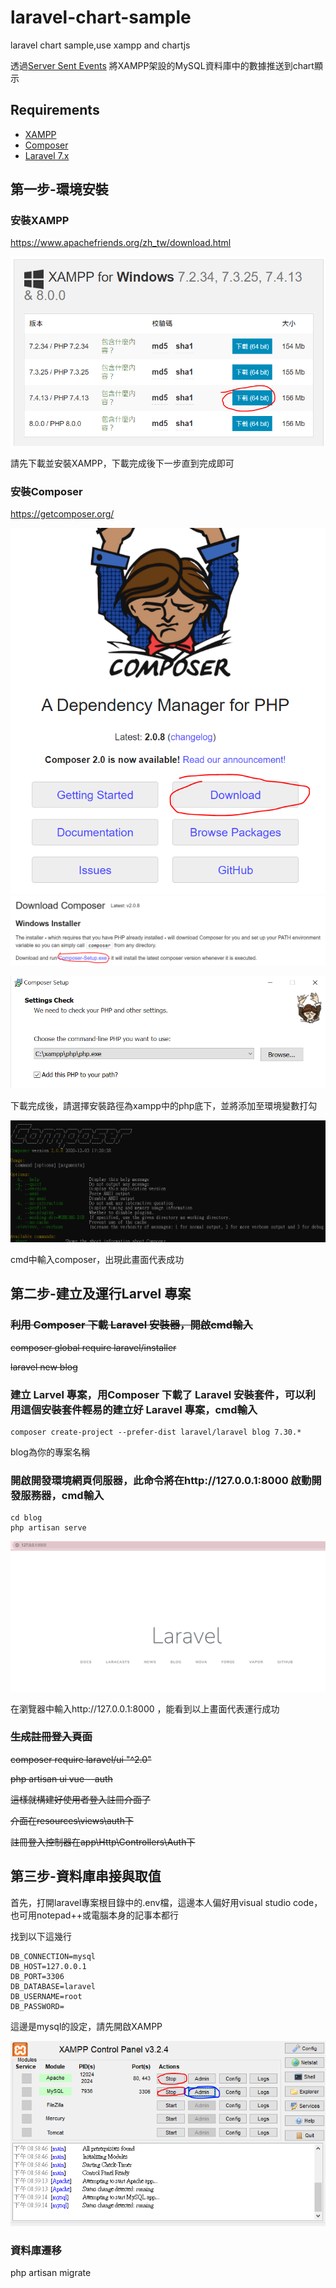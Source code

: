 # laravel-chart-sample
laravel chart sample,use xampp and chartjs

透過[Server Sent Events](https://en.wikipedia.org/wiki/Server-sent_events) 將XAMPP架設的MySQL資料庫中的數據推送到chart顯示


## Requirements

- [XAMPP](https://www.apachefriends.org/zh_tw/download.html)
- [Composer](https://getcomposer.org/)
- [Laravel 7.x](https://laravel.com/docs/7.x/installation)

## 第一步-環境安裝

### 安裝XAMPP

https://www.apachefriends.org/zh_tw/download.html

![alt xampp](/img/xampp.png "xampp")

請先下載並安裝XAMPP，下載完成後下一步直到完成即可

### 安裝Composer

https://getcomposer.org/

![alt composer](/img/composer.png "composer")
![alt composer-1](/img/composer-2.png "composer-2")

![alt composer](/img/composer-3.png "composer-3")

下載完成後，請選擇安裝路徑為xampp中的php底下，並將添加至環境變數打勾

![alt composer-1](/img/composer-4.png "composer-4")

cmd中輸入composer，出現此畫面代表成功

## 第二步-建立及運行Larvel 專案

### ~~利用 Composer 下載 Laravel 安裝器，開啟cmd輸入~~

~~composer global require laravel/installer~~

~~laravel new blog~~


### 建立 Larvel 專案，用Composer 下載了 Laravel 安裝套件，可以利用這個安裝套件輕易的建立好 Laravel 專案，cmd輸入
```
composer create-project --prefer-dist laravel/laravel blog 7.30.*
```
blog為你的專案名稱

### 開啟開發環境網頁伺服器，此命令將在http://127.0.0.1:8000 啟動開發服務器，cmd輸入
```
cd blog
php artisan serve
```
![alt laravel](/img/laravel.png "laravel")

在瀏覽器中輸入http://127.0.0.1:8000 ，能看到以上畫面代表運行成功

### ~~生成註冊登入頁面~~

~~composer require laravel/ui "^2.0"~~

~~php artisan ui vue --auth~~

~~這樣就構建好使用者登入註冊介面了~~

~~介面在resources\views\auth下~~

~~註冊登入控制器在app\Http\Controllers\Auth下~~

## 第三步-資料庫串接與取值

首先，打開laravel專案根目錄中的.env檔，這邊本人偏好用visual studio code，也可用notepad++或電腦本身的記事本都行

找到以下這幾行

```
DB_CONNECTION=mysql
DB_HOST=127.0.0.1
DB_PORT=3306
DB_DATABASE=laravel
DB_USERNAME=root
DB_PASSWORD=
```
這邊是mysql的設定，請先開啟XAMPP

![alt xampp-2](/img/xampp-2.png "xampp-2")

### 資料庫遷移

php artisan migrate
